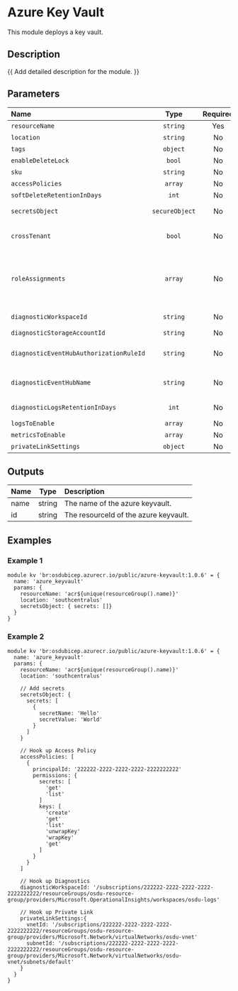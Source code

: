 # Azure Key Vault

This module deploys a key vault.

## Description

{{ Add detailed description for the module. }}

## Parameters

| Name                                    | Type           | Required | Description                                                                                                                                                                                                                                                                   |
| :-------------------------------------- | :------------: | :------: | :---------------------------------------------------------------------------------------------------------------------------------------------------------------------------------------------------------------------------------------------------------------------------- |
| `resourceName`                          | `string`       | Yes      | Used to name all resources                                                                                                                                                                                                                                                    |
| `location`                              | `string`       | No       | Resource Location.                                                                                                                                                                                                                                                            |
| `tags`                                  | `object`       | No       | Tags.                                                                                                                                                                                                                                                                         |
| `enableDeleteLock`                      | `bool`         | No       | Enable lock to prevent accidental deletion                                                                                                                                                                                                                                    |
| `sku`                                   | `string`       | No       | Key Vault SKU.                                                                                                                                                                                                                                                                |
| `accessPolicies`                        | `array`        | No       | Specify Access Policies to Enable (Optional).                                                                                                                                                                                                                                 |
| `softDeleteRetentionInDays`             | `int`          | No       | Key Vault Retention Days.                                                                                                                                                                                                                                                     |
| `secretsObject`                         | `secureObject` | No       | Specifies all secrets {"secretName":"","secretValue":""} wrapped in a secure object.                                                                                                                                                                                          |
| `crossTenant`                           | `bool`         | No       | Optional. Indicates if the module is used in a cross tenant scenario. If true, a resourceId must be provided in the role assignment's principal object.                                                                                                                       |
| `roleAssignments`                       | `array`        | No       | Optional. Array of objects that describe RBAC permissions, format { roleDefinitionResourceId (string), principalId (string), principalType (enum), enabled (bool) }. Ref: https://docs.microsoft.com/en-us/azure/templates/microsoft.authorization/roleassignments?tabs=bicep |
| `diagnosticWorkspaceId`                 | `string`       | No       | Optional. Resource ID of the diagnostic log analytics workspace.                                                                                                                                                                                                              |
| `diagnosticStorageAccountId`            | `string`       | No       | Optional. Resource ID of the diagnostic storage account.                                                                                                                                                                                                                      |
| `diagnosticEventHubAuthorizationRuleId` | `string`       | No       | Optional. Resource ID of the diagnostic event hub authorization rule for the Event Hubs namespace in which the event hub should be created or streamed to.                                                                                                                    |
| `diagnosticEventHubName`                | `string`       | No       | Optional. Name of the diagnostic event hub within the namespace to which logs are streamed. Without this, an event hub is created for each log category.                                                                                                                      |
| `diagnosticLogsRetentionInDays`         | `int`          | No       | Optional. Specifies the number of days that logs will be kept for; a value of 0 will retain data indefinitely.                                                                                                                                                                |
| `logsToEnable`                          | `array`        | No       | Optional. The name of logs that will be streamed.                                                                                                                                                                                                                             |
| `metricsToEnable`                       | `array`        | No       | Optional. The name of metrics that will be streamed.                                                                                                                                                                                                                          |
| `privateLinkSettings`                   | `object`       | No       | Settings Required to Enable Private Link                                                                                                                                                                                                                                      |

## Outputs

| Name | Type   | Description                           |
| :--- | :----: | :------------------------------------ |
| name | string | The name of the azure keyvault.       |
| id   | string | The resourceId of the azure keyvault. |

## Examples

### Example 1

```bicep
module kv 'br:osdubicep.azurecr.io/public/azure-keyvault:1.0.6' = {
  name: 'azure_keyvault'
  params: {
    resourceName: 'acr${unique(resourceGroup().name)}'
    location: 'southcentralus'
    secretsObject: { secrets: []}
  }
}
```

### Example 2

```bicep
module kv 'br:osdubicep.azurecr.io/public/azure-keyvault:1.0.6' = {
  name: 'azure_keyvault'
  params: {
    resourceName: 'acr${unique(resourceGroup().name)}'
    location: 'southcentralus'
    
    // Add secrets
    secretsObject: {
      secrets: [
        {
          secretName: 'Hello'
          secretValue: 'World'
        }
      ]
    }

    // Hook up Access Policy
    accessPolicies: [
      {
        principalId: '222222-2222-2222-2222-2222222222'
        permissions: {
          secrets: [
            'get'
            'list'
          ]
          keys: [
            'create'
            'get'
            'list'
            'unwrapKey'
            'wrapKey'
            'get'
          ]
        }
      }
    ]

    // Hook up Diagnostics
    diagnosticWorkspaceId: '/subscriptions/222222-2222-2222-2222-2222222222/resourceGroups/osdu-resource-group/providers/Microsoft.OperationalInsights/workspaces/osdu-logs'

    // Hook up Private Link
    privateLinkSettings:{
      vnetId: '/subscriptions/222222-2222-2222-2222-2222222222/resourceGroups/osdu-resource-group/providers/Microsoft.Network/virtualNetworks/osdu-vnet'
      subnetId: '/subscriptions/222222-2222-2222-2222-2222222222/resourceGroups/osdu-resource-group/providers/Microsoft.Network/virtualNetworks/osdu-vnet/subnets/default'
    }
  }
}
```